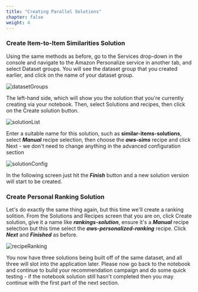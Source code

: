 ```yaml
---
title: "Creating Parallel Solutions"
chapter: false
weight: 4
---
```

### Create Item-to-Item Similarities Solution 

Using the same methods as before, go to the Services drop-down in the console and navigate to the Amazon Personalize service in another tab, and select Dataset groups. You will see the dataset group that you created earlier, and click on the name of your dataset group.

![datasetGroups](/images/datasetGroups.png)

The left-hand side, which will show you the solution that you're currently creating via your notebook. Then, select Solutions and recipes, then click on the Create solution button.

![solutionList](/images/solutionList.png)

Enter a suitable name for this solution, such as **similar-items-solutions**, select ***Manual*** recipe selection, then choose the ***aws-sims*** recipe and click Next - we don't need to change anything in the advanced configuration section

![solutionConfig](/images/solutionConfig.png)

In the following screen just hit the ***Finish*** button and a new solution version will start to be created.

### Create Personal Ranking Solution

Let's do exactly the same thing again, but this time we'll create a ranking solition. From the Solutions and Recipes screen that you are on, click Create solution, give it a name like ***rankings-solution***, ensure it's a ***Manual*** recipe selection but this time select the ***aws-personalized-ranking*** recipe. Click ***Next*** and ***Finished*** as before.

![recipeRanking](/images/recipeRanking.png)

You now have three solutions being built off of the same dataset, and all three will slot into the application later. Please now go back to the notebook and continue to build your recommendation campaign and do some quick testing - if the notebook solution still hasn't completed then you may continue with the first part of the next section.
